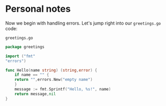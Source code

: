 # Personal notes

Now we begin with handling errors. Let's jump right into our `greetings.go` code:

`greetings.go`
```go
package greetings

import ("fmt"
"errors")

func Hello(name string) (string,error) {
	if name == "" {
	return "",errors.New("empty name")
	}
	message := fmt.Sprintf("Hello, %s!", name)
	return message,nil
}
```